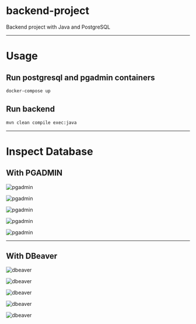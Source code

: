 # backend-project

Backend project with Java and PostgreSQL

---

# Usage

## Run postgresql and pgadmin containers

```sh
docker-compose up
```

## Run backend

```sh
mvn clean compile exec:java
```

---

# Inspect Database

## With PGADMIN

![pgadmin](docs/pgadmin1.png)

![pgadmin](docs/pgadmin2.png)

![pgadmin](docs/pgadmin3.png)

![pgadmin](docs/pgadmin4.png)

![pgadmin](docs/pgadmin5.png)

---

## With DBeaver

![dbeaver](docs/dbeaver1.png)

![dbeaver](docs/dbeaver2.png)

![dbeaver](docs/dbeaver3.png)

![dbeaver](docs/dbeaver4.png)

![dbeaver](docs/dbeaver5.png)


